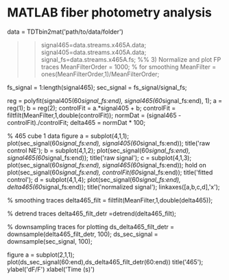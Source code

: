 # MATLAB fiber photometry analysis

data = TDTbin2mat('path/to/data/folder')

>> signal465=data.streams.x465A.data;  
signal405=data.streams.x405A.data;  
signal_fs=data.streams.x465A.fs;
%% 3) Normalize and plot FP traces
MeanFilterOrder = 1000; % for smoothing
MeanFilter = ones(MeanFilterOrder,1)/MeanFilterOrder;

fs_signal = 1:length(signal465);
sec_signal = fs_signal/signal_fs;  

reg = polyfit(signal405(60*signal_fs:end), signal465(60*signal_fs:end), 1);
a = reg(1);
b = reg(2);
controlFit = a.*signal405 + b;
controlFit = filtfilt(MeanFilter,1,double(controlFit));
normDat = (signal465 - controlFit)./controlFit;
delta465 = normDat * 100;     

% 465 cube 1 data
figure
a = subplot(4,1,1);
plot(sec_signal(60*signal_fs:end), signal405(60*signal_fs:end));
title('raw control NE');
b = subplot(4,1,2);
plot(sec_signal(60*signal_fs:end), signal465(60*signal_fs:end));
title('raw signal');
c = subplot(4,1,3);
plot(sec_signal(60*signal_fs:end), signal465(60*signal_fs:end));
hold on
plot(sec_signal(60*signal_fs:end), controlFit(60*signal_fs:end));
title('fitted control');
d = subplot(4,1,4);
plot(sec_signal(60*signal_fs:end), delta465(60*signal_fs:end));
title('normalized signal');
linkaxes([a,b,c,d],'x');

% smoothing traces
delta465_filt = filtfilt(MeanFilter,1,double(delta465));

% detrend traces
delta465_filt_detr =detrend(delta465_filt);

% downsampling traces for plotting
ds_delta465_filt_detr = downsample(delta465_filt_detr, 100);
ds_sec_signal = downsample(sec_signal, 100);

figure
a = subplot(2,1,1);
plot(ds_sec_signal(60:end),ds_delta465_filt_detr(60:end))
title('465');
ylabel('dF/F')
xlabel('Time (s)')

